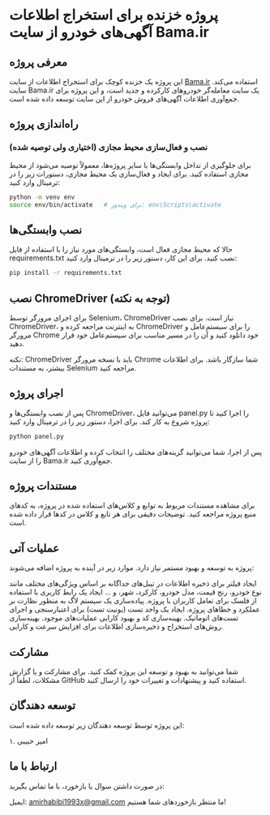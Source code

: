 # پروژه خزنده برای استخراج اطلاعات آگهی‌های خودرو از سایت Bama.ir

## معرفی پروژه

این پروژه یک خزنده کوچک برای استخراج اطلاعات از سایت [Bama.ir](https://bama.ir) استفاده می‌کند. سایت Bama.ir یک سایت معامله‌گر خودروهای کارکرده و جدید است، و این پروژه برای جمع‌آوری اطلاعات آگهی‌های فروش خودرو از این سایت توسعه داده شده است.

## راه‌اندازی پروژه

### نصب و فعال‌سازی محیط مجازی (اختیاری ولی توصیه شده)

برای جلوگیری از تداخل وابستگی‌ها با سایر پروژه‌ها، معمولاً توصیه می‌شود از محیط مجازی استفاده کنید. برای ایجاد و فعال‌سازی یک محیط مجازی، دستورات زیر را در ترمینال وارد کنید:

```bash
python -m venv env
source env/bin/activate   # برای ویندوز: env\Scripts\activate

```

## نصب وابستگی‌ها
حالا که محیط مجازی فعال است، وابستگی‌های مورد نیاز را با استفاده از فایل requirements.txt نصب کنید. برای این کار، دستور زیر را در ترمینال وارد کنید:


```bash
pip install -r requirements.txt
```
## نصب ChromeDriver (توجه به نکته)
برای اجرای مرورگر توسط Selenium، ChromeDriver نیاز است. برای نصب ChromeDriver، به اینترنت مراجعه کرده و ChromeDriver را برای سیستم‌عامل و مرورگر Chrome خود دانلود کنید و آن را در مسیر مناسب برای سیستم‌عامل خود قرار دهید.

نکته: ChromeDriver باید با نسخه مرورگر Chrome شما سازگار باشد. برای اطلاعات بیشتر، به مستندات Selenium مراجعه کنید.

## اجرای پروژه 
پس از نصب وابستگی‌ها و ChromeDriver، می‌توانید فایل panel.py را اجرا کنید تا پروژه شروع به کار کند. برای اجرا، دستور زیر را در ترمینال وارد کنید:

```bash
python panel.py
```
پس از اجرا، شما می‌توانید گزینه‌های مختلف را انتخاب کرده و اطلاعات آگهی‌های خودرو را از سایت Bama.ir جمع‌آوری کنید.

## مستندات پروژه
برای مشاهده مستندات مربوط به توابع و کلاس‌های استفاده شده در پروژه، به کدهای منبع پروژه مراجعه کنید. توضیحات دقیقی برای هر تابع و کلاس در کدها قرار داده شده است.

## عملیات آتی
پروژه به توسعه و بهبود مستمر نیاز دارد. موارد زیر در آینده به پروژه اضافه می‌شوند:

ایجاد فیلتر برای ذخیره اطلاعات در تیبل‌های جداگانه بر اساس ویژگی‌های مختلف مانند نوع خودرو، رنج قیمت، مدل خودرو، کارکرد، شهر، و ...
ایجاد یک رابط کاربری با استفاده از فلسک برای تعامل کاربران با پروژه.
پیاده‌سازی یک سیستم لاگ به منظور نظارت بر عملکرد و خطاهای پروژه.
ایجاد یک واحد تست (یونیت تست) برای اعتبارسنجی و اجرای تست‌های اتوماتیک.
بهینه‌سازی کد و بهبود کارایی عملیات‌های موجود.
بهینه‌سازی روش‌های استخراج و ذخیره‌سازی اطلاعات برای افزایش سرعت و کارایی.

## مشارکت

شما می‌توانید به بهبود و توسعه این پروژه کمک کنید. برای مشارکت و یا گزارش مشکلات، لطفاً از GitHub استفاده کنید و پیشنهادات و تغییرات خود را ارسال کنید.


## توسعه دهندگان
این پروژه توسط توسعه دهندگان زیر توسعه داده شده است:

۱. امیر حبیبی 

## ارتباط با ما
در صورت داشتن سوال یا بازخورد، با ما تماس بگیرید:

ایمیل: amirhabibi1993x@gmail.com
ما منتظر بازخوردهای شما هستیم!

